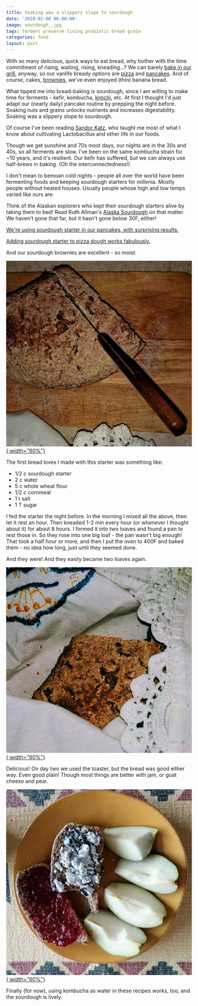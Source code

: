 ```yaml
---
title: Soaking was a slippery slope to sourdough
date: '2019-02-06 06:00:00'
image: sourdough_.jpg
tags: ferment preserve living probiotic bread grain
categories: food
layout: post
---
```


With so many delicious, quick ways to eat bread, why bother with the time commitment of rising, waiting, rising, kneading...? We can barely [bake in our grill](https://reverdecer.annalisagross.com/2018/10/30/baking-in-a-grill/), anyway, so our vanlife bready options are [pizza](https://reverdecer.annalisagross.com/2018/09/10/pizza-on-the-grill/) and [pancakes](https://reverdecer.annalisagross.com/2018/07/17/pancakes/). And of course, cakes, [brownies](https://reverdecer.annalisagross.com/2018/10/27/avocado-turtle-brownies/), we've even enjoyed (thin) banana bread.

What tipped me into bread-baking is sourdough, since I am willing to make time for ferments - kefir, kombucha, [kimchi](https://reverdecer.annalisagross.com/2019/01/05/mexico-meets-korea/), etc. At first I thought I'd just adapt our (nearly daily) pancake routine by prepping the night before. Soaking nuts and grains unlocks nutrients and increases digestability. Soaking was a slippery slope to sourdough.

Of course I've been reading [Sandor Katz](https://www.wildfermentation.com/), who taught me most of what I know about cultivating Lactobacillus and other life in our foods.

Though we get sunshine and 70s most days, our nights are in the 30s and 40s, so all ferments are slow. I've been on the same kombucha strain for ~10 years, and it's resilient. Our kefir has suffered, but we can always use half-brews in baking. (Oh the interconnectedness!)

I don't mean to bemoan cold nights - people all over the world have been fermenting foods and keeping sourdough starters for millenia. Mostly people without heated houses. Usually people whose high and low temps varied like ours are.

Think of the Alaskan explorers who kept their sourdough starters alive by taking them to bed! Read Ruth Allman's [Alaska Sourdough](https://amzn.to/2WnGjVd) on that matter. We haven't gone that far, but it hasn't gone below 30F, either!

[We're using sourdough starter in our pancakes, with surprising results.](http://reverdecer.annalisagross.com/2019/02/08/sourdough-pancakes/)

[Adding sourdough starter to pizza dough works fabulously.](http://reverdecer.annalisagross.com/2019/02/10/sourdough-pizza/)

And our sourdough brownies are excellent - so moist.

[![](/images/sourdough_loaf_.jpg){:width="60%"}](/images/sourdough_loaf.jpg)

The first bread loves I made with this starter was something like:

* 1/2 c sourdough starter
* 2 c water
* 5 c whole wheat flour
* 1/2 c cornmeal
* 1 t salt
* 1 T sugar

I fed the starter the night before.
In the morning I mixed all the above, then let it rest an hour. Then kneaded 1-2 min every hour (or whenever I thought about it) for about 8 hours. 
I formed it into two loaves and found a pan to rest those in. So they rose into one big loaf - the pan wasn't big enough! That took a half hour or more, and then I put the oven to 400F and baked them - no idea how long, just until they seemed done.

And they were! And they easily became two loaves again.

[![](/images/sourdough_slice_.jpg){:width="60%"}](/images/sourdough_slice.jpg)

Delicious! On day two we used the toaster, but the bread was good either way. Even good plain! Though most things are better with jam, or goat cheese and pear.

[![](/images/sourdough_breakfast_.jpg){:width="60%"}](/images/sourdough_breakfast.jpg)

Finally (for now), using kombucha as water in these recipes works, too, and the sourdough is lively.